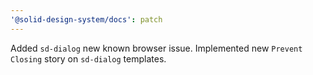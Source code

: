 ```yaml
---
'@solid-design-system/docs': patch
---
```


Added `sd-dialog` new known browser issue.
Implemented new `Prevent Closing` story on `sd-dialog` templates.
